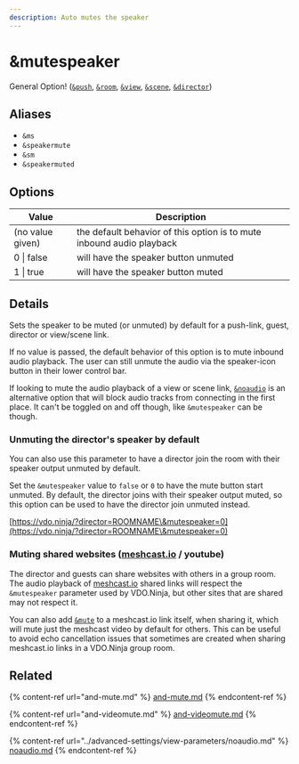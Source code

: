 ```yaml
---
description: Auto mutes the speaker
---
```


# \&mutespeaker

General Option! ([`&push`](push.md), [`&room`](../general-settings/room.md), [`&view`](../advanced-settings/view-parameters/view.md), [`&scene`](../advanced-settings/view-parameters/scene.md), [`&director`](../viewers-settings/director.md))

## Aliases

* `&ms`
* `&speakermute`
* `&sm`
* `&speakermuted`

## Options

| Value            | Description                                                           |
| ---------------- | --------------------------------------------------------------------- |
| (no value given) | the default behavior of this option is to mute inbound audio playback |
| 0 \| false       | will have the speaker button unmuted                                  |
| 1 \| true        | will have the speaker button muted                                    |

## Details

Sets the speaker to be muted (or unmuted) by default for a push-link, guest, director or view/scene link. &#x20;

If no value is passed, the default behavior of this option is to mute inbound audio playback. The user can still unmute the audio via the speaker-icon button in their lower control bar.

If looking to mute the audio playback of a view or scene link, [`&noaudio`](../advanced-settings/view-parameters/noaudio.md) is an alternative option that will block audio tracks from connecting in the first place. It can't be toggled on and off though, like `&mutespeaker` can be though.

### Unmuting the director's speaker by default

You can also use this parameter to have a director join the room with their speaker output unmuted by default.&#x20;

Set the `&mutespeaker` value to `false` or `0` to have the mute button start unmuted. By default, the director joins with their speaker output muted, so this option can be used to have the director join unmuted instead.

[https://vdo.ninja/?director=ROOMNAME\&mutespeaker=0](https://vdo.ninja/?director=ROOMNAME\&mutespeaker=0)

### Muting shared websites ([meshcast.io](https://meshcast.io/) / youtube)

The director and guests can share websites with others in a group room. The audio playback of [meshcast.io](https://meshcast.io/) shared links will respect the `&mutespeaker` parameter used by VDO.Ninja, but other sites that are shared may not respect it.

You can also add [`&mute`](and-mute.md) to a meshcast.io link itself, when sharing it, which will mute just the meshcast video by default for others. This can be useful to avoid echo cancellation issues that sometimes are created when sharing meshcast.io links in a VDO.Ninja group room.

## Related

{% content-ref url="and-mute.md" %}
[and-mute.md](and-mute.md)
{% endcontent-ref %}

{% content-ref url="and-videomute.md" %}
[and-videomute.md](and-videomute.md)
{% endcontent-ref %}

{% content-ref url="../advanced-settings/view-parameters/noaudio.md" %}
[noaudio.md](../advanced-settings/view-parameters/noaudio.md)
{% endcontent-ref %}
